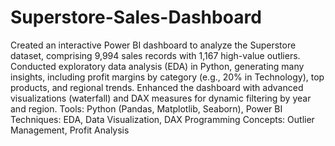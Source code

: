 # Superstore-Sales-Dashboard
Created an interactive Power BI dashboard to analyze the Superstore dataset, comprising 9,994 sales records with 1,167 high-value outliers. Conducted exploratory data analysis (EDA) in Python, generating many insights, including profit margins by category (e.g., 20% in Technology), top products, and regional trends. Enhanced the dashboard with advanced visualizations (waterfall) and DAX measures for dynamic filtering by year and region.
Tools: Python (Pandas, Matplotlib, Seaborn), Power BI
Techniques: EDA, Data Visualization, DAX Programming
Concepts: Outlier Management, Profit Analysis
